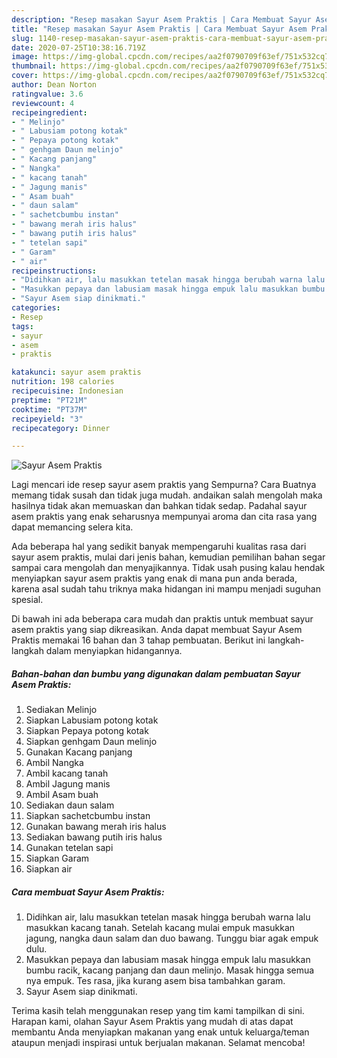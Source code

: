 ```yaml
---
description: "Resep masakan Sayur Asem Praktis | Cara Membuat Sayur Asem Praktis Yang Lezat"
title: "Resep masakan Sayur Asem Praktis | Cara Membuat Sayur Asem Praktis Yang Lezat"
slug: 1140-resep-masakan-sayur-asem-praktis-cara-membuat-sayur-asem-praktis-yang-lezat
date: 2020-07-25T10:38:16.719Z
image: https://img-global.cpcdn.com/recipes/aa2f0790709f63ef/751x532cq70/sayur-asem-praktis-foto-resep-utama.jpg
thumbnail: https://img-global.cpcdn.com/recipes/aa2f0790709f63ef/751x532cq70/sayur-asem-praktis-foto-resep-utama.jpg
cover: https://img-global.cpcdn.com/recipes/aa2f0790709f63ef/751x532cq70/sayur-asem-praktis-foto-resep-utama.jpg
author: Dean Norton
ratingvalue: 3.6
reviewcount: 4
recipeingredient:
- " Melinjo"
- " Labusiam potong kotak"
- " Pepaya potong kotak"
- " genhgam Daun melinjo"
- " Kacang panjang"
- " Nangka"
- " kacang tanah"
- " Jagung manis"
- " Asam buah"
- " daun salam"
- " sachetcbumbu instan"
- " bawang merah iris halus"
- " bawang putih iris halus"
- " tetelan sapi"
- " Garam"
- " air"
recipeinstructions:
- "Didihkan air, lalu masukkan tetelan masak hingga berubah warna lalu masukkan kacang tanah. Setelah kacang mulai empuk masukkan jagung, nangka daun salam dan duo bawang. Tunggu biar agak empuk dulu."
- "Masukkan pepaya dan labusiam masak hingga empuk lalu masukkan bumbu racik, kacang panjang dan daun melinjo. Masak hingga semua nya empuk. Tes rasa, jika kurang asem bisa tambahkan garam."
- "Sayur Asem siap dinikmati."
categories:
- Resep
tags:
- sayur
- asem
- praktis

katakunci: sayur asem praktis 
nutrition: 198 calories
recipecuisine: Indonesian
preptime: "PT21M"
cooktime: "PT37M"
recipeyield: "3"
recipecategory: Dinner

---
```



![Sayur Asem Praktis](https://img-global.cpcdn.com/recipes/aa2f0790709f63ef/751x532cq70/sayur-asem-praktis-foto-resep-utama.jpg)

Lagi mencari ide resep sayur asem praktis yang Sempurna? Cara Buatnya memang tidak susah dan tidak juga mudah. andaikan salah mengolah maka hasilnya tidak akan memuaskan dan bahkan tidak sedap. Padahal sayur asem praktis yang enak seharusnya mempunyai aroma dan cita rasa yang dapat memancing selera kita.



Ada beberapa hal yang sedikit banyak mempengaruhi kualitas rasa dari sayur asem praktis, mulai dari jenis bahan, kemudian pemilihan bahan segar sampai cara mengolah dan menyajikannya. Tidak usah pusing kalau hendak menyiapkan sayur asem praktis yang enak di mana pun anda berada, karena asal sudah tahu triknya maka hidangan ini mampu menjadi suguhan spesial.


Di bawah ini ada beberapa cara mudah dan praktis untuk membuat sayur asem praktis yang siap dikreasikan. Anda dapat membuat Sayur Asem Praktis memakai 16 bahan dan 3 tahap pembuatan. Berikut ini langkah-langkah dalam menyiapkan hidangannya.

<!--inarticleads1-->

##### Bahan-bahan dan bumbu yang digunakan dalam pembuatan Sayur Asem Praktis:

1. Sediakan  Melinjo
1. Siapkan  Labusiam potong kotak
1. Siapkan  Pepaya potong kotak
1. Siapkan  genhgam Daun melinjo
1. Gunakan  Kacang panjang
1. Ambil  Nangka
1. Ambil  kacang tanah
1. Ambil  Jagung manis
1. Ambil  Asam buah
1. Sediakan  daun salam
1. Siapkan  sachetcbumbu instan
1. Gunakan  bawang merah iris halus
1. Sediakan  bawang putih iris halus
1. Gunakan  tetelan sapi
1. Siapkan  Garam
1. Siapkan  air




<!--inarticleads2-->

##### Cara membuat Sayur Asem Praktis:

1. Didihkan air, lalu masukkan tetelan masak hingga berubah warna lalu masukkan kacang tanah. Setelah kacang mulai empuk masukkan jagung, nangka daun salam dan duo bawang. Tunggu biar agak empuk dulu.
1. Masukkan pepaya dan labusiam masak hingga empuk lalu masukkan bumbu racik, kacang panjang dan daun melinjo. Masak hingga semua nya empuk. Tes rasa, jika kurang asem bisa tambahkan garam.
1. Sayur Asem siap dinikmati.




Terima kasih telah menggunakan resep yang tim kami tampilkan di sini. Harapan kami, olahan Sayur Asem Praktis yang mudah di atas dapat membantu Anda menyiapkan makanan yang enak untuk keluarga/teman ataupun menjadi inspirasi untuk berjualan makanan. Selamat mencoba!
